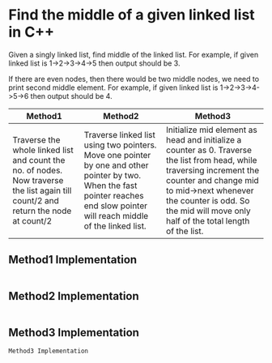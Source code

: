 # Find the middle of a given linked list in C++
Given a singly linked list, find middle of the linked list. 
For example, if given linked list is 1->2->3->4->5 then output should be 3.

If there are even nodes, then there would be two middle nodes, we need to print second middle element. 
For example, if given linked list is 1->2->3->4->5->6 then output should be 4.

| Method1 | Method2 | Method3 |
|---|---|---|
|Traverse the whole linked list and count the no. of nodes. Now traverse the list again till count/2 and return the node at count/2 | Traverse linked list using two pointers. Move one pointer by one and other pointer by two. When the fast pointer reaches end slow pointer will reach middle of the linked list.| Initialize mid element as head and initialize a counter as 0. Traverse the list from head, while traversing increment the counter and change mid to mid->next whenever the counter is odd. So the mid will move only half of the total length of the list.|

## Method1 Implementation
```cpp

```
## Method2 Implementation
```cpp

```
## Method3 Implementation
```cpp
Method3 Implementation
```
